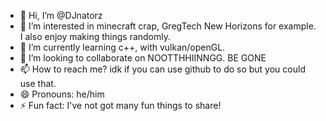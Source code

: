 - 👋 Hi, I’m @DJnatorz
- 👀 I’m interested in minecraft crap, GregTech New Horizons for example. I also enjoy making things randomly.
- 🌱 I’m currently learning c++, with vulkan/openGL.
- 💞️ I’m looking to collaborate on NOOTTHHIINNGG. BE GONE
- 📫 How to reach me? idk if you can use github to do so but you could use that.
- 😄 Pronouns: he/him 
- ⚡ Fun fact: I've not got many fun things to share!

<!---
DJnatorz/DJnatorz is a ✨ special ✨ repository because its `README.md` (this file) appears on your GitHub profile.
You can click the Preview link to take a look at your changes.
--->
